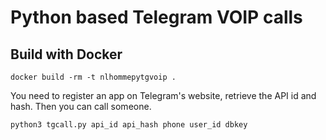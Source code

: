 # Python based Telegram VOIP calls

## Build with Docker
```
docker build -rm -t nlhommepytgvoip .
```

You need to register an app on Telegram's website, retrieve the API id and hash.
Then you can call someone.
```
python3 tgcall.py api_id api_hash phone user_id dbkey
```
